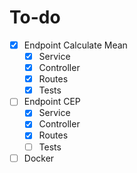 # To-do

- [x] Endpoint Calculate Mean
  - [x] Service
  - [x] Controller
  - [x] Routes
  - [x] Tests
- [ ] Endpoint CEP
  - [x] Service
  - [x] Controller
  - [x] Routes
  - [ ] Tests
- [ ] Docker